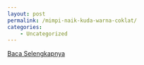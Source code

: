 ```yaml
---
layout: post
permalink: /mimpi-naik-kuda-warna-coklat/
categories:
    - Uncategorized
---
```


[Baca Selengkapnya](/10)
